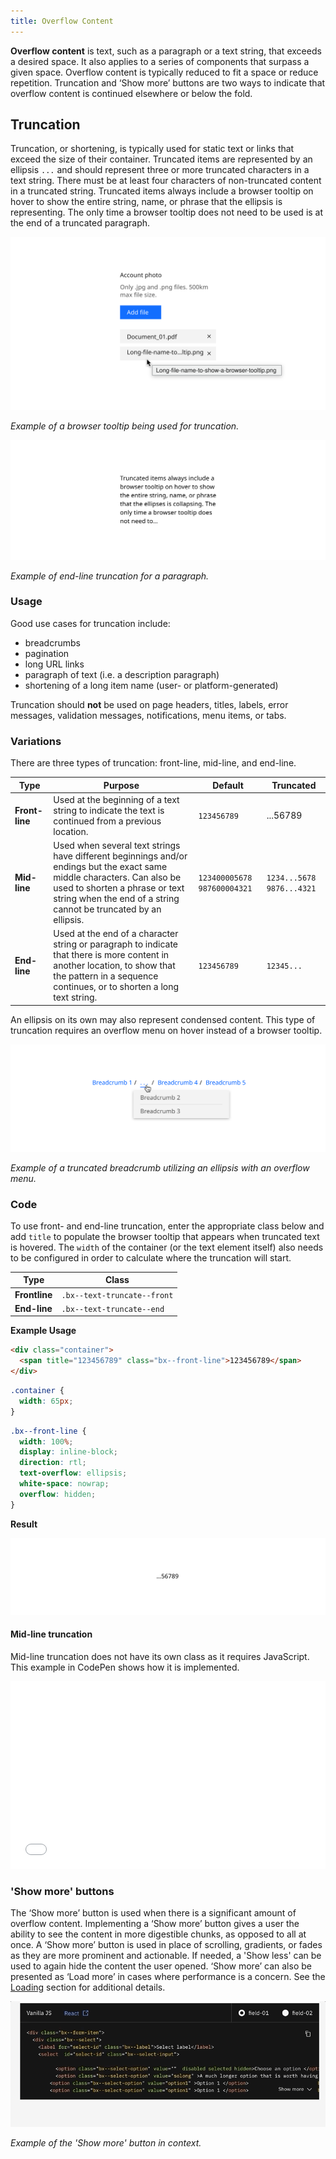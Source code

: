 ```yaml
---
title: Overflow Content
---
```


**Overflow content** is text, such as a paragraph or a text string, that exceeds a desired space. It also applies to a series of components that surpass a given space. Overflow content is typically reduced to fit a space or reduce repetition. Truncation and ‘Show more’ buttons are two ways to indicate that overflow content is continued elsewhere or below the fold.

## Truncation

Truncation, or shortening, is typically used for static text or links that exceed the size of their container. Truncated items are represented by an ellipsis `...` and should represent three or more truncated characters in a text string. There must be at least four characters of non-truncated content in a truncated string. Truncated items always include a browser tooltip on hover to show the entire string, name, or phrase that the ellipsis is representing. The only time a browser tooltip does not need to be used is at the end of a truncated paragraph.

![Example of a browser tooltip being used for truncation.](images/BrowserTooltip.svg)

_Example of a browser tooltip being used for truncation._

![Example of end-line truncation for a paragraph.](images/Truncated-Paragraph.svg)

_Example of end-line truncation for a paragraph._

### Usage

Good use cases for truncation include:

- breadcrumbs
- pagination
- long URL links
- paragraph of text (i.e. a description paragraph)
- shortening of a long item name (user- or platform-generated)

Truncation should **not** be used on page headers, titles, labels, error messages, validation messages, notifications, menu items, or tabs.

### Variations

There are three types of truncation: front-line, mid-line, and end-line.

| Type           | Purpose                                                                                                                                                                                                                        | Default                       | Truncated                   |
| -------------- | ------------------------------------------------------------------------------------------------------------------------------------------------------------------------------------------------------------------------------ | ----------------------------- | --------------------------- |
| **Front-line** | Used at the beginning of a text string to indicate the text is continued from a previous location.                                                                                                                             | `123456789`                   | ...56789                    |
| **Mid-line**   | Used when several text strings have different beginnings and/or endings but the exact same middle characters. Can also be used to shorten a phrase or text string when the end of a string cannot be truncated by an ellipsis. | `123400005678` `987600004321` | `1234...5678` `9876...4321` |
| **End-line**   | Used at the end of a character string or paragraph to indicate that there is more content in another location, to show that the pattern in a sequence continues, or to shorten a long text string.                             | `123456789`                   | `12345...`                  |

An ellipsis on its own may also represent condensed content. This type of truncation requires an overflow menu on hover instead of a browser tooltip.

![Example of a truncated Breadcrumb utilizing an ellipse with an Overflow Menu.](images/Ellipse.svg)

_Example of a truncated breadcrumb utilizing an ellipsis with an overflow menu._

### Code

To use front- and end-line truncation, enter the appropriate class below and add `title` to populate the browser tooltip that appears when truncated text is hovered. The `width` of the container (or the text element itself) also needs to be configured in order to calculate where the truncation will start.

| Type          | Class                       |
| ------------- | --------------------------- |
| **Frontline** | `.bx--text-truncate--front` |
| **End-line**  | `.bx--text-truncate--end`   |

**Example Usage**

```html
<div class="container">
  <span title="123456789" class="bx--front-line">123456789</span>
</div>
```

```css
.container {
  width: 65px;
}
```

```css
.bx--front-line {
  width: 100%;
  display: inline-block;
  direction: rtl;
  text-overflow: ellipsis;
  white-space: nowrap;
  overflow: hidden;
}
```

**Result**


![Result.](images/1c695894-538c-11e8-8cd2-bb0b1cac151b.svg)


#### Mid-line truncation

Mid-line truncation does not have its own class as it requires JavaScript. This example in CodePen shows how it is implemented.

<grid-wrapper col_lg="8">
<iframe height='300' scrolling='no' title='Middle Truncation' src='//codepen.io/team/carbon/embed/KRoBQe/?height=300&theme-id=30962&default-tab=result&embed-version=2' frameborder='no' allowtransparency='true' allowfullscreen='true' style='width: 100%;'>See the Pen <a href='https://codepen.io/team/carbon/pen/KRoBQe/'>Middle Truncation</a> by Carbon Design System (<a href='https://codepen.io/carbon'>@carbon</a>) on <a href='https://codepen.io'>CodePen</a>.
</iframe>
</grid-wrapper>

### 'Show more' buttons

The ‘Show more’ button is used when there is a significant amount of overflow content. Implementing a ‘Show more’ button gives a user the ability to see the content in more digestible chunks, as opposed to all at once. A ‘Show more’ button is used in place of scrolling, gradients, or fades as they are more prominent and actionable. If needed, a 'Show less' can be used to again hide the content the user opened. ‘Show more’ can also be presented as ‘Load more’ in cases where performance is a concern. See the [Loading](/components/loading) section for additional details.

![Example of a Code Snippet utilizing the 'Show more' Button.](images/show-more.gif)

_Example of the 'Show more' button in context._
